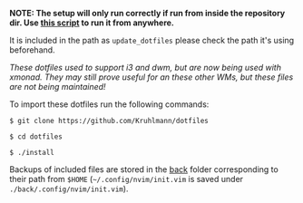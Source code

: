 **NOTE: The setup will only run correctly if run from inside the repository dir. Use [this script](https://github.com/Kruhlmann/dotfiles/blob/master/lib/.scripts/update_dotfiles) to run it from anywhere.**

It is included in the path as `update_dotfiles` please check the path it's using beforehand.

*These dotfiles used to support i3 and dwm, but are now being used with xmonad. They may still prove useful for an these other WMs, but these files are not being maintained!*

To import these dotfiles run the following commands:

`$ git clone https://github.com/Kruhlmann/dotfiles`

`$ cd dotfiles`

`$ ./install`

Backups of included files are stored in the [back](https://github.com/Kruhlmann/dotfiles/blob/master/back) folder corresponding to their path from `$HOME` (`~/.config/nvim/init.vim` is saved under `./back/.config/nvim/init.vim`).
